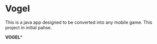 # Vogel

This is a java app designed to be converted into any mobile game. 
This project in initial pahse.



******VOGEL*******

